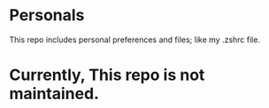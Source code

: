 # Personals
This repo includes personal preferences and files; like my .zshrc file.

# Currently, This repo is not maintained.
